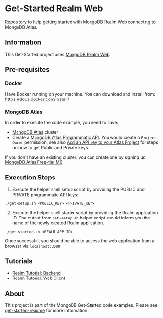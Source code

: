 # Get-Started Realm Web

Repository to help getting started with MongoDB Realm Web connecting to MongoDB Atlas.

## Information

This Get-Started project uses [MongoDB Realm Web](https://docs.mongodb.com/realm/get-started/introduction-web). 

## Pre-requisites 

### Docker 

Have Docker running on your machine. You can download and install from: https://docs.docker.com/install/

### MongoDB Atlas

In order to execute the code example, you need to have: 

* [MongoDB Atlas](https://www.mongodb.com/cloud/atlas) cluster
* Create a [MongoDB Atlas Programmatic API](https://docs.atlas.mongodb.com/configure-api-access#programmatic-api-keys). You would create a `Project Owner` permission, see also [Add an API key to your Atlas Project](https://docs.mongodb.com/realm/tutorial/realm-app#d.-add-an-api-key-to-your-atlas-project---log-into-the-realm-cli) for steps on how to get Public and Private keys. 

If you don't have an existing cluster, you can create one by signing up [MongoDB Atlas Free-tier M0](https://docs.atlas.mongodb.com/getting-started/). 

##  Execution Steps 

1. Execute the helper shell setup script by providing the PUBLIC and PRIVATE programmatic API keys: 
  ```
  ./get-setup.sh <PUBLIC_KEY> <PRIVATE_KEY>
  ```
2. Execute the helper shell starter script by providing the Realm application ID. The output from `get-setup.sh` helper script should inform you the name of the newly created Realm application. 
  ```
  ./get-started.sh <REALM_APP_ID>
  ```
Once successful, you should be able to access the web application from a browser via `localhost:3000`

## Tutorials

* [Realm Tutorial: Backend](https://docs.mongodb.com/realm/tutorial/realm-app)
* [Realm Tutorial: Web Client](https://docs.mongodb.com/realm/tutorial/web-graphql)


## About 

This project is part of the MongoDB Get-Started code examples. Please see [get-started-readme](https://github.com/mongodb-developer/get-started-readme) for more information. 
